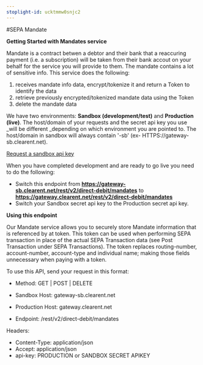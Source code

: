```yaml
---
stoplight-id: ucktmmw0snjc2
---
```


#SEPA Mandate

**Getting Started with Mandates service**

Mandate is a contract betwen a debtor and their bank that a reaccuring payment (i.e. a subscription) will be taken from their bank accout on your behalf for the service you will provide to them. The mandate contains a lot of sensitive info. This service does the following:

1. receives mandate info data, encrypt/tokenize it and return a Token to identify the data
2. retrieve previously encrypted/tokenized mandate data using the Token
3. delete the mandate data

We have two environments: **Sandbox (development/test)** and **Production (live)**. The host/domain of your requests and the secret api key you use _will be different _depending on which environment you are pointed to. The host/domain in sandbox will always contain &#39;-sb&#39; (ex- HTTPS://gateway-sb.clearent.net).

[Request a sandbox api key](https://developer.clearent.com/index.php/getting-an-api-key/)

When you have completed development and are ready to go live you need to do the following:

- Switch this endpoint from  **https://gateway-sb.clearent.net/rest/v2/direct-debit/mandates** to  **https://gateway.clearent.net/rest/v2/direct-debit/mandates**
- Switch your Sandbox secret api key to the Production secret api key.

**Using this endpoint**

Our Mandate service allows you to securely store Mandate information that is referenced by at token. This token can be used when performing SEPA transaction in place of the actual SEPA Transaction data (see Post Transaction under SEPA Transactions). The token replaces routing-number, account-number, account-type and individual name; making those fields unnecessary when paying with a token.

To use this API, send your request in this format:

- Method: GET | POST | DELETE

- Sandbox Host:  gateway-sb.clearent.net
- Production Host: gateway.clearent.net
- Endpoint: /rest/v2/direct-debit/mandates 

Headers:

- Content-Type: application/json
- Accept: application/json
- api-key: PRODUCTION or SANDBOX SECRET APIKEY
